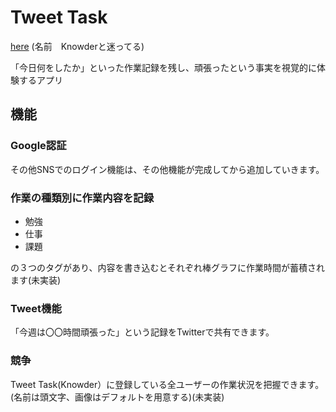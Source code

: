 # Tweet Task
[here](https://tweet-task.web.app/)
(名前　Knowderと迷ってる)

「今日何をしたか」といった作業記録を残し、頑張ったという事実を視覚的に体験するアプリ

## 機能
### Google認証
その他SNSでのログイン機能は、その他機能が完成してから追加していきます。

### 作業の種類別に作業内容を記録
- 勉強
- 仕事
- 課題

の３つのタグがあり、内容を書き込むとそれぞれ棒グラフに作業時間が蓄積されます(未実装)

### Tweet機能
「今週は〇〇時間頑張った」という記録をTwitterで共有できます。 

### 競争
Tweet Task(Knowder）に登録している全ユーザーの作業状況を把握できます。(名前は頭文字、画像はデフォルトを用意する)(未実装)
